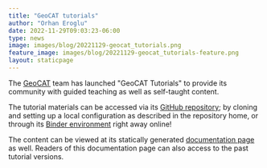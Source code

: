 ```yaml
---
title: "GeoCAT tutorials"
author: "Orhan Eroglu"
date: 2022-11-29T09:03:23-06:00
type: news
image: images/blog/20221129-geocat_tutorials.png
feature_image: images/blog/20221129-geocat_tutorials-feature.png
layout: staticpage
---
```


The [GeoCAT](https://geocat.ucar.edu/) team has launched "GeoCAT 
Tutorials" to provide its community with guided teaching as well as 
self-taught content.

The tutorial materials can be accessed via its [GitHub 
repository](https://github.com/NCAR/geocat-tutorials); by cloning and 
setting up a local configuration as described in the repository home, 
or through its [Binder 
environment](https://mybinder.org/v2/gh/NCAR/geocat-tutorials/main) 
right away online! 

The content can be viewed at its statically generated [documentation 
page](https://geocat-tutorials.readthedocs.io/en/latest/) as well. 
Readers of this documentation page can also access to the past tutorial 
versions. 

